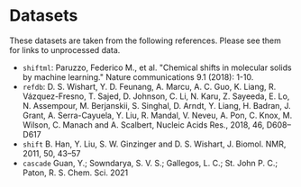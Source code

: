 # Datasets

These datasets are taken from the following references. Please see them for links to unprocessed data.

* `shiftml`: Paruzzo, Federico M., et al. "Chemical shifts in molecular solids by machine learning." Nature communications 9.1 (2018): 1-10.
* `refdb`: D. S. Wishart, Y. D. Feunang, A. Marcu, A. C. Guo, K. Liang, R. Vázquez-Fresno, T. Sajed, D. Johnson, C. Li, N. Karu, Z. Sayeeda, E. Lo, N. Assempour, M. Berjanskii, S. Singhal, D. Arndt, Y. Liang, H. Badran, J. Grant, A. Serra-Cayuela, Y. Liu, R. Mandal, V. Neveu, A. Pon, C. Knox, M. Wilson, C. Manach and A. Scalbert, Nucleic Acids Res., 2018, 46, D608–D617
* `shift` B. Han, Y. Liu, S. W. Ginzinger and D. S. Wishart, J. Biomol. NMR, 2011, 50, 43–57
* `cascade` Guan, Y.; Sowndarya, S. V. S.; Gallegos, L. C.; St. John P. C.; Paton, R. S. Chem. Sci. 2021